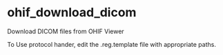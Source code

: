 # ohif_download_dicom
Download DICOM files from OHIF Viewer

To Use protocol hander, edit the .reg.template file with appropriate paths.
